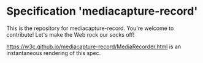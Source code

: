
# Specification 'mediacapture-record'

This is the repository for mediacapture-record. You're welcome to contribute! Let's make the Web rock our socks
off!

https://w3c.github.io/mediacapture-record/MediaRecorder.html is an instantaneous rendering of this spec.
